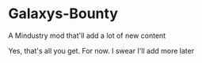 # Galaxys-Bounty
A Mindustry mod that'll add a lot of new content

Yes, that's all you get. For now. I swear I'll add more later
